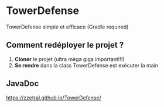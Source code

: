 # TowerDefense

TowerDefense simple et efficace
(Gradle required)

## Comment redéployer le projet ?

1. **Cloner** le projet (ultra méga giga important!!!)
2. **Se rendre** dans la class TowerDefense est exécuter la main

## JavaDoc
https://zzetral.github.io/TowerDefense/
